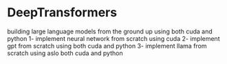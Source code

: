 # DeepTransformers
building large language models from the ground up using both cuda and python 
1- implement neural network from scratch using cuda
2- implement gpt from scratch using both cuda and python 
3- implement llama from scratch using aslo both cuda and python 
